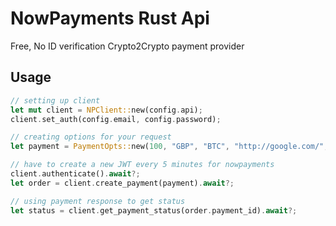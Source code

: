 # NowPayments Rust Api
Free, No ID verification Crypto2Crypto payment provider

## Usage
```rust
// setting up client
let mut client = NPClient::new(config.api);
client.set_auth(config.email, config.password);

// creating options for your request
let payment = PaymentOpts::new(100, "GBP", "BTC", "http://google.com/", &id, "test order");

// have to create a new JWT every 5 minutes for nowpayments
client.authenticate().await?;
let order = client.create_payment(payment).await?;

// using payment response to get status
let status = client.get_payment_status(order.payment_id).await?;
```
